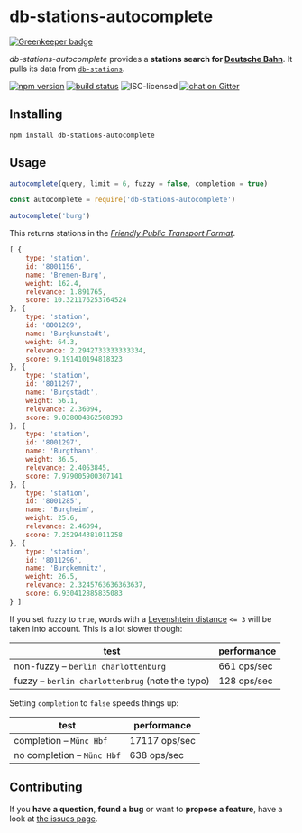 # db-stations-autocomplete

[![Greenkeeper badge](https://badges.greenkeeper.io/derhuerst/db-stations-autocomplete.svg)](https://greenkeeper.io/)

*db-stations-autocomplete* provides a **stations search for [Deutsche Bahn](https://en.wikipedia.org/wiki/Deutsche_Bahn)**. It pulls its data from [`db-stations`](https://github.com/derhuerst/db-stations).

[![npm version](https://img.shields.io/npm/v/db-stations-autocomplete.svg)](https://www.npmjs.com/package/db-stations-autocomplete)
[![build status](https://img.shields.io/travis/derhuerst/db-stations-autocomplete.svg)](https://travis-ci.org/derhuerst/db-stations-autocomplete)
![ISC-licensed](https://img.shields.io/github/license/derhuerst/db-stations-autocomplete.svg)
[![chat on Gitter](https://badges.gitter.im/derhuerst/vbb-rest.svg)](https://gitter.im/derhuerst)


## Installing

```shell
npm install db-stations-autocomplete
```


## Usage

```js
autocomplete(query, limit = 6, fuzzy = false, completion = true)
```

```javascript
const autocomplete = require('db-stations-autocomplete')

autocomplete('burg')
```

This returns stations in the [*Friendly Public Transport Format*](https://github.com/public-transport/friendly-public-transport-format).

```javascript
[ {
	type: 'station',
	id: '8001156',
	name: 'Bremen-Burg',
	weight: 162.4,
	relevance: 1.891765,
	score: 10.321176253764524
}, {
	type: 'station',
	id: '8001289',
	name: 'Burgkunstadt',
	weight: 64.3,
	relevance: 2.2942733333333334,
	score: 9.191410194818323
}, {
	type: 'station',
	id: '8011297',
	name: 'Burgstädt',
	weight: 56.1,
	relevance: 2.36094,
	score: 9.038004862508393
}, {
	type: 'station',
	id: '8001297',
	name: 'Burgthann',
	weight: 36.5,
	relevance: 2.4053845,
	score: 7.979005900307141
}, {
	type: 'station',
	id: '8001285',
	name: 'Burgheim',
	weight: 25.6,
	relevance: 2.46094,
	score: 7.252944381011258
}, {
	type: 'station',
	id: '8011296',
	name: 'Burgkemnitz',
	weight: 26.5,
	relevance: 2.3245763636363637,
	score: 6.930412885835083
} ]
```

If you set `fuzzy` to `true`, words with a [Levenshtein distance](https://en.wikipedia.org/wiki/Levenshtein_distance) `<= 3` will be taken into account. This is a lot slower though:

test | performance
-----|------------
non-fuzzy – `berlin charlottenburg` | 661 ops/sec
fuzzy – `berlin charlottenbrug` (note the typo) | 128 ops/sec


Setting `completion` to `false` speeds things up:

test | performance
-----|------------
completion – `Münc Hbf` | 17117 ops/sec
no completion – `Münc Hbf` | 638 ops/sec


## Contributing

If you **have a question**, **found a bug** or want to **propose a feature**, have a look at [the issues page](https://github.com/derhuerst/db-stations-autocomplete/issues).
